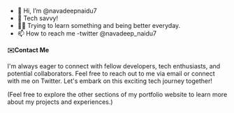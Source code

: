 - 👋 Hi, I’m @navadeepnaidu7
- 👀 Tech savvy!
- 🧑‍💻 Trying to learn something and being better everyday.
- 📫 How to reach me -twitter @navadeep_naidu7

  

<!---
navadeepnaidu7/navadeepnaidu7 is a ✨ special ✨ repository because its `README.md` (this file) appears on your GitHub profile.
You can click the Preview link to take a look at your changes.
--->

**✉️Contact Me**

I'm always eager to connect with fellow developers, tech enthusiasts, and potential collaborators. Feel free to reach out to me via email or connect with me on Twitter. Let's embark on this exciting tech journey together!

(Feel free to explore the other sections of my portfolio website to learn more about my projects and experiences.)
